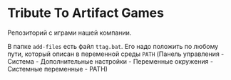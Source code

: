 # Tribute To Artifact Games
Репозиторий с играми нашей компании. 

В папке `add-files` есть файл `ttag.bat`. Его надо положить по любому пути, который описан в переменной среды `PATH` (Панель управления - Система - Дополнительные настройки - Переменные окружения - Системные переменные - PATH)
